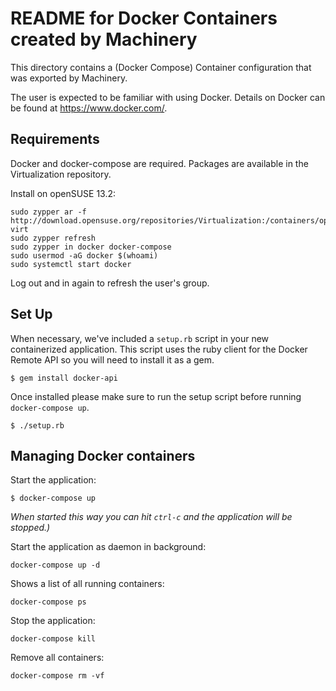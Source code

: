 # README for Docker Containers created by Machinery

This directory contains a (Docker Compose) Container configuration that was exported by
Machinery.

The user is expected to be familiar with using Docker.
Details on Docker can be found at https://www.docker.com/.

## Requirements

Docker and docker-compose are required. Packages are available in the Virtualization repository.

Install on openSUSE 13.2:

    sudo zypper ar -f http://download.opensuse.org/repositories/Virtualization:/containers/openSUSE_13.2/ virt
    sudo zypper refresh
    sudo zypper in docker docker-compose
    sudo usermod -aG docker $(whoami)
    sudo systemctl start docker

Log out and in again to refresh the user's group.

## Set Up

When necessary, we've included a `setup.rb` script in your new containerized
application. This script uses the ruby client for the Docker Remote API so you
will need to install it as a gem.

    $ gem install docker-api

Once installed please make sure to run the setup script before running
`docker-compose up`.

    $ ./setup.rb

## Managing Docker containers

Start the application:

    $ docker-compose up

_When started this way you can hit `ctrl-c` and the application will be
stopped.)_

Start the application as daemon in background:

    docker-compose up -d

Shows a list of all running containers:

    docker-compose ps

Stop the application:

    docker-compose kill

Remove all containers:

    docker-compose rm -vf

